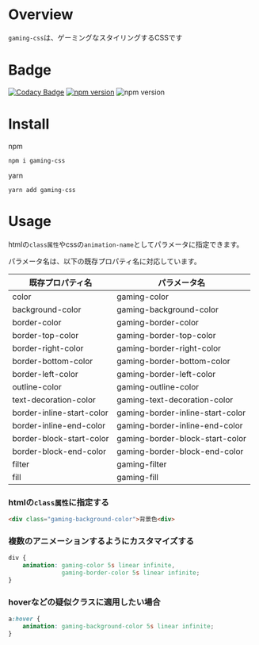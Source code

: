 # Overview

`gaming-css`は、ゲーミングなスタイリングするCSSです

# Badge

[![Codacy Badge](https://app.codacy.com/project/badge/Grade/f813675d8bd0407e8b06c8a531e00666)](https://app.codacy.com/gh/ishi720/gaming-css/dashboard?utm_source=gh&utm_medium=referral&utm_content=&utm_campaign=Badge_grade)
[![npm version](https://badge.fury.io/js/gaming-css.svg)](https://badge.fury.io/js/gaming-css)
![npm version](https://img.shields.io/npm/dt/gaming-css.svg)

# Install

npm

```
npm i gaming-css
```
yarn 

```
yarn add gaming-css
```

# Usage

htmlの`class属性`やcssの`animation-name`としてパラメータに指定できます。

パラメータ名は、以下の既存プロパティ名に対応しています。

| 既存プロパティ名 | パラメータ名 |
| - | - |
| color | gaming-color |
| background-color | gaming-background-color |
| border-color | gaming-border-color |
| border-top-color | gaming-border-top-color |
| border-right-color | gaming-border-right-color |
| border-bottom-color | gaming-border-bottom-color |
| border-left-color | gaming-border-left-color |
| outline-color | gaming-outline-color |
| text-decoration-color | gaming-text-decoration-color |
| border-inline-start-color | gaming-border-inline-start-color |
| border-inline-end-color | gaming-border-inline-end-color |
| border-block-start-color | gaming-border-block-start-color |
| border-block-end-color | gaming-border-block-end-color |
| filter | gaming-filter |
| fill | gaming-fill |

### htmlの`class属性`に指定する

```html
<div class="gaming-background-color">背景色<div>
```

### 複数のアニメーションするようにカスタマイズする

```css
div {
	animation: gaming-color 5s linear infinite,
	           gaming-border-color 5s linear infinite;
}
```

### hoverなどの疑似クラスに適用したい場合

```css
a:hover {
    animation: gaming-background-color 5s linear infinite;
}
```
